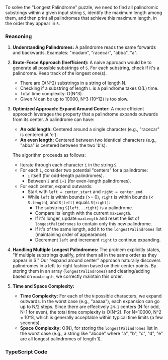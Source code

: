 To solve the "Longest Palindrome" puzzle, we need to find all palindromic substrings within a given input string `S`, identify the maximum length among them, and then print all palindromes that achieve this maximum length, in the order they appear in `S`.

### Reasoning

1.  **Understanding Palindromes:** A palindrome reads the same forwards and backwards. Examples: "madam", "racecar", "abba", "a".
2.  **Brute-Force Approach (Inefficient):**
    A naive approach would be to generate all possible substrings of `S`. For each substring, check if it's a palindrome. Keep track of the longest one(s).
    *   There are O(N^2) substrings in a string of length N.
    *   Checking if a substring of length `L` is a palindrome takes O(L) time.
    *   Total time complexity: O(N^3).
    *   Given N can be up to 10000, N^3 (10^12) is too slow.

3.  **Optimized Approach: Expand Around Center:**
    A more efficient approach leverages the property that a palindrome expands outwards from its center. A palindrome can have:
    *   **An odd length:** Centered around a single character (e.g., "racecar" is centered at 'e').
    *   **An even length:** Centered between two identical characters (e.g., "abba" is centered between the two 'b's).

    The algorithm proceeds as follows:
    *   Iterate through each character `i` in the string `S`.
    *   For each `i`, consider two potential "centers" for a palindrome:
        *   `i` itself (for odd-length palindromes).
        *   Between `i` and `i+1` (for even-length palindromes).
    *   For each center, expand outwards:
        *   Start with `left = center_start` and `right = center_end`.
        *   While `left` is within bounds (>= 0), `right` is within bounds (< `S.length`), and `S[left]` equals `S[right]`:
            *   The substring `S[left...right]` is a palindrome.
            *   Compare its length with the current `maxLength`.
            *   If it's longer, update `maxLength` and reset the list of `longestPalindromes` to contain only this new palindrome.
            *   If it's of the same length, add it to the `longestPalindromes` list (maintaining order of appearance).
            *   Decrement `left` and increment `right` to continue expanding.

4.  **Handling Multiple Longest Palindromes:** The problem explicitly states, "If multiple substrings qualify, print them all in the same order as they appear in S." Our "expand around center" approach naturally discovers palindromes in a left-to-right fashion based on their center points. By storing them in an array (`longestPalindromes`) and clearing/adding based on `maxLength`, we correctly maintain this order.

5.  **Time and Space Complexity:**
    *   **Time Complexity:** For each of the `N` possible characters, we expand outwards. In the worst case (e.g., "aaaaa"), each expansion can go up to N/2 steps. Since there are effectively `2N-1` centers (N for odd, N-1 for even), the total time complexity is O(N^2). For N=10000, N^2 = 10^8, which is generally acceptable within typical time limits (a few seconds).
    *   **Space Complexity:** O(N), for storing the `longestPalindromes` list in the worst case (e.g., a string like "abcde" where "a", "b", "c", "d", "e" are all longest palindromes of length 1).

### TypeScript Code